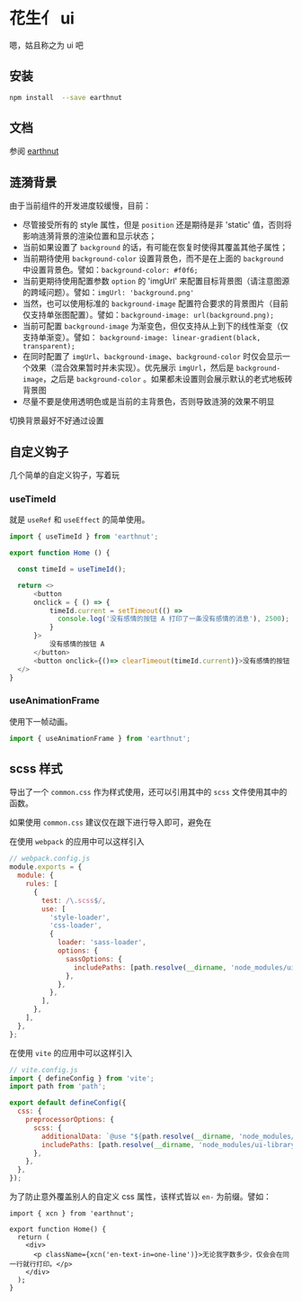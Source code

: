 # 花生亻 ui

嗯，姑且称之为 ui 吧

## 安装

```sh
npm install  --save earthnut
```

## 文档

参阅 [earthnut](https://earthnut.dev/quickUse/)

## 涟漪背景

由于当前组件的开发进度较缓慢，目前：

- 尽管接受所有的 style 属性，但是 `position` 还是期待是非 'static' 值，否则将影响涟漪背景的渲染位置和显示状态；
- 当前如果设置了 `background` 的话，有可能在恢复时使得其覆盖其他子属性；
- 当前期待使用 `background-color` 设置背景色，而不是在上面的 `background` 中设置背景色。譬如：`background-color: #f0f6;`
- 当前更期待使用配置参数 `option` 的 'imgUrl' 来配置目标背景图（请注意图源的跨域问题）。譬如：`imgUrl: 'background.png'`
- 当然，也可以使用标准的 `background-image` 配置符合要求的背景图片（目前仅支持单张图配置）。譬如：`background-image: url(background.png);`
- 当前可配置 `background-image` 为渐变色，但仅支持从上到下的线性渐变（仅支持单渐变）。譬如： `background-image: linear-gradient(black, transparent);`
- 在同时配置了 `imgUrl`、`background-image`、`background-color` 时仅会显示一个效果（混合效果暂时并未实现）。优先展示 `imgUrl`，然后是 `background-image`，之后是 `background-color` 。如果都未设置则会展示默认的老式地板砖背景图
- 尽量不要是使用透明色或是当前的主背景色，否则导致涟漪的效果不明显

切换背景最好不好通过设置

## 自定义钩子

几个简单的自定义钩子，写着玩

### useTimeId

就是 `useRef` 和 `useEffect` 的简单使用。

```ts
import { useTimeId } from 'earthnut';

export function Home () {

  const timeId = useTimeId();

  return <>
      <button
      onclick = { () => {
          timeId.current = setTimeout(() =>
            console.log('没有感情的按钮 A 打印了一条没有感情的消息'), 2500);
          }
      }>
          没有感情的按钮 A
      </button>
      <button onclick={()=> clearTimeout(timeId.current)}>没有感情的按钮 B</button>
  </>
}
```

### useAnimationFrame

使用下一帧动画。

```ts
import { useAnimationFrame } from 'earthnut';
```

## scss 样式

导出了一个 `common.css` 作为样式使用，还可以引用其中的 `scss` 文件使用其中的函数。

如果使用 `common.css` 建议仅在跟下进行导入即可，避免在

在使用 `webpack` 的应用中可以这样引入

```javascript
// webpack.config.js
module.exports = {
  module: {
    rules: [
      {
        test: /\.scss$/,
        use: [
          'style-loader',
          'css-loader',
          {
            loader: 'sass-loader',
            options: {
              sassOptions: {
                includePaths: [path.resolve(__dirname, 'node_modules/ui-library-a/src/scss')], // UI 库 SCSS 路径
              },
            },
          },
        ],
      },
    ],
  },
};
```

在使用 `vite` 的应用中可以这样引入

```js
// vite.config.js
import { defineConfig } from 'vite';
import path from 'path';

export default defineConfig({
  css: {
    preprocessorOptions: {
      scss: {
        additionalData: `@use "${path.resolve(__dirname, 'node_modules/ui-library-a/src/scss')}" as lib;`,
        includePaths: [path.resolve(__dirname, 'node_modules/ui-library-a/src/scss')],
      },
    },
  },
});
```

为了防止意外覆盖别人的自定义 css 属性，该样式皆以 `en-` 为前缀。譬如：

```tsx
import { xcn } from 'earthnut';

export function Home() {
  return (
    <div>
      <p className={xcn('en-text-in=one-line')}>无论我字数多少，仅会会在同一行就行打印。</p>
    </div>
  );
}
```
